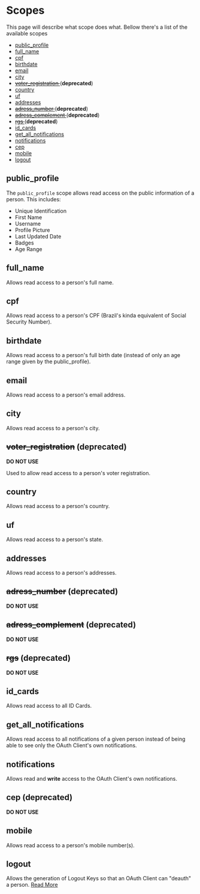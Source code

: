 Scopes
======

This page will describe what scope does what. Bellow there's a list of the available scopes

 * [ public_profile ](#public_profile)
 * [ full_name ](#full_name)
 * [ cpf ](#cpf)
 * [ birthdate ](#birthdate)
 * [ email ](#email)
 * [ city ](#city)
 * ~~[ voter_registration ](#voter_registration)~~ (**deprecated**)
 * [ country ](#country)
 * [ uf ](#uf)
 * [ addresses ](#addresses)
 * ~~[ adress_number ](#adress_number)~~ (**deprecated**)
 * ~~[ adress_complement ](#adress_complement)~~ (**deprecated**)
 * ~~[ rgs ](#rgs)~~ (**deprecated**)
 * [ id_cards ](#id_cards)
 * [ get_all_notifications ](#get_all_notifications)
 * [ notifications ](#notifications)
 * [ cep ](#cep)
 * [ mobile ](#mobile)
 * [ logout ](#logout)

## <a name="public_profile"></a>public_profile

The `public_profile` scope allows read access on the public information of a person. This includes:

 * Unique Identification
 * First Name
 * Username
 * Profile Picture
 * Last Updated Date
 * Badges
 * Age Range

## <a name="full_name"></a> full_name

Allows read access to a person's full name.

## <a name="cpf"></a> cpf

Allows read access to a person's CPF (Brazil's kinda equivalent of Social Security Number).

## <a name="birthdate"></a> birthdate

Allows read access to a person's full birth date (instead of only an age range given by the public_profile).

## <a name="email"></a> email

Allows read access to a person's email address.

## <a name="city"></a> city

Allows read access to a person's city.

## <a name="voter_registration"></a> ~~voter_registration~~ (deprecated)

**DO NOT USE**

Used to allow read access to a person's voter registration.

## <a name="country"></a> country

Allows read access to a person's country.

## <a name="uf"></a> uf

Allows read access to a person's state.

## <a name="addresses"></a> addresses

Allows read access to a person's addresses.

## <a name="adress_number"></a> ~~adress_number~~ (deprecated)

**DO NOT USE**

## <a name="adress_complement"></a> ~~adress_complement~~ (deprecated)

**DO NOT USE**

## <a name="rgs"></a> ~~rgs~~ (deprecated)

**DO NOT USE**

## <a name="id_cards"></a> id_cards

Allows read access to all ID Cards.

## <a name="get_all_notifications"></a> get_all_notifications

Allows read access to all notifications of a given person instead of being able to see only the OAuth Client's own notifications.

## <a name="notifications"></a> notifications

Allows read and **write** access to the OAuth Client's own notifications.

## <a name="cep"></a> cep (deprecated)

**DO NOT USE**

## <a name="mobile"></a> mobile

Allows read access to a person's mobile number(s).

## <a name="logout"></a> logout

Allows the generation of Logout Keys so that an OAuth Client can "deauth" a person. [Read More](remoteLogout.md)
